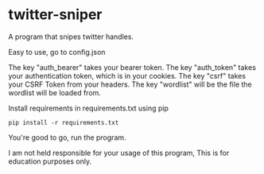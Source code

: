 # twitter-sniper
A program that snipes twitter handles.

Easy to use, go to config.json

The key "auth_bearer" takes your bearer token.
The key "auth_token" takes your authentication token, which is in your cookies.
The key "csrf" takes your CSRF Token from your headers.
The key "wordlist" will be the file the wordlist will be loaded from.

Install requirements in requirements.txt using pip

```
pip install -r requirements.txt
```

You're good to go, run the program.


I am not held responsible for your usage of this program,
This is for education purposes only.
